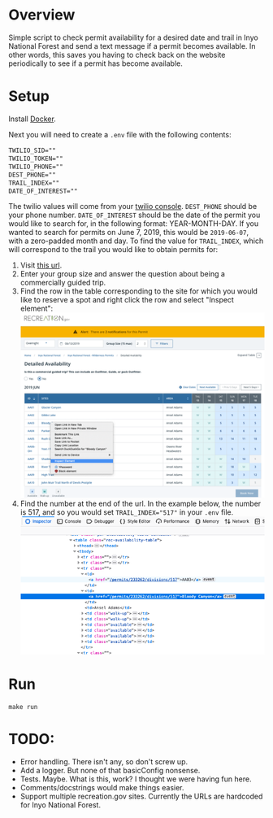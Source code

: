 # Overview
Simple script to check permit availability for a desired date and trail in Inyo National Forest and send a text message if a permit becomes available. In other words, this saves you having to check back on the website periodically to see if a permit has become available.

# Setup
Install [Docker](https://docs.docker.com/install/#supported-platforms).

Next you will need to create a `.env` file with the following contents:
```
TWILIO_SID=""
TWILIO_TOKEN=""
TWILIO_PHONE=""
DEST_PHONE=""
TRAIL_INDEX=""
DATE_OF_INTEREST=""
```
The twilio values will come from your [twilio console](https://www.twilio.com/console). `DEST_PHONE` should be your phone number. `DATE_OF_INTEREST` should be the date of the permit you would like to search for, in the following format: YEAR-MONTH-DAY. If you wanted to search for permits on June 7, 2019, this would be `2019-06-07`, with a zero-padded month and day. To find the value for `TRAIL_INDEX`, which will correspond to the trail you would like to obtain permits for: 

1. Visit [this url](https://www.recreation.gov/permits/233262/registration/detailed-availability?type=overnight-permit&date=6/13/2019).
2. Enter your group size and answer the question about being a commercially guided trip.
3. Find the row in the table corresponding to the site for which you would like to reserve a spot and right click the row and select "Inspect element":
![Inspect element on the row](instructions1.png)
4. Find the number at the end of the url. In the example below, the number is 517, and so you would set `TRAIL_INDEX="517"` in your `.env` file.
![Find number at the end of the link](instructions2.png)

# Run
```
make run
```

# TODO:
* Error handling. There isn't any, so don't screw up.
* Add a logger. But none of that basicConfig nonsense.
* Tests. Maybe. What is this, work? I thought we were having fun here.
* Comments/docstrings would make things easier.
* Support multiple recreation.gov sites. Currently the URLs are hardcoded for Inyo National Forest.